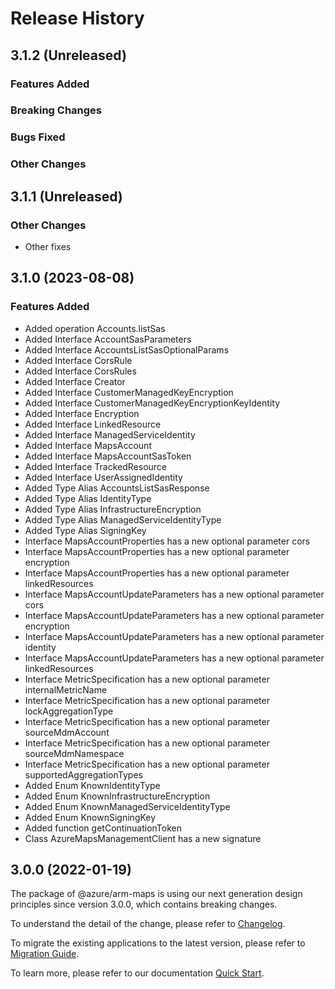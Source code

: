 # Release History

## 3.1.2 (Unreleased)

### Features Added

### Breaking Changes

### Bugs Fixed

### Other Changes

## 3.1.1 (Unreleased)

### Other Changes

  - Other fixes

## 3.1.0 (2023-08-08)

### Features Added

- Added operation Accounts.listSas
- Added Interface AccountSasParameters
- Added Interface AccountsListSasOptionalParams
- Added Interface CorsRule
- Added Interface CorsRules
- Added Interface Creator
- Added Interface CustomerManagedKeyEncryption
- Added Interface CustomerManagedKeyEncryptionKeyIdentity
- Added Interface Encryption
- Added Interface LinkedResource
- Added Interface ManagedServiceIdentity
- Added Interface MapsAccount
- Added Interface MapsAccountSasToken
- Added Interface TrackedResource
- Added Interface UserAssignedIdentity
- Added Type Alias AccountsListSasResponse
- Added Type Alias IdentityType
- Added Type Alias InfrastructureEncryption
- Added Type Alias ManagedServiceIdentityType
- Added Type Alias SigningKey
- Interface MapsAccountProperties has a new optional parameter cors
- Interface MapsAccountProperties has a new optional parameter encryption
- Interface MapsAccountProperties has a new optional parameter linkedResources
- Interface MapsAccountUpdateParameters has a new optional parameter cors
- Interface MapsAccountUpdateParameters has a new optional parameter encryption
- Interface MapsAccountUpdateParameters has a new optional parameter identity
- Interface MapsAccountUpdateParameters has a new optional parameter linkedResources
- Interface MetricSpecification has a new optional parameter internalMetricName
- Interface MetricSpecification has a new optional parameter lockAggregationType
- Interface MetricSpecification has a new optional parameter sourceMdmAccount
- Interface MetricSpecification has a new optional parameter sourceMdmNamespace
- Interface MetricSpecification has a new optional parameter supportedAggregationTypes
- Added Enum KnownIdentityType
- Added Enum KnownInfrastructureEncryption
- Added Enum KnownManagedServiceIdentityType
- Added Enum KnownSigningKey
- Added function getContinuationToken
- Class AzureMapsManagementClient has a new signature

## 3.0.0 (2022-01-19)

The package of @azure/arm-maps is using our next generation design principles since version 3.0.0, which contains breaking changes.

To understand the detail of the change, please refer to [Changelog](https://aka.ms/js-track2-changelog).

To migrate the existing applications to the latest version, please refer to [Migration Guide](https://aka.ms/js-track2-migration-guide).

To learn more, please refer to our documentation [Quick Start](https://aka.ms/azsdk/js/mgmt/quickstart ).
